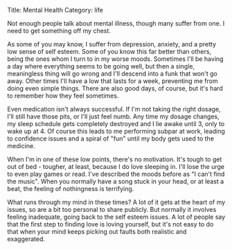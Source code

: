 Title: Mental Health
Category: life

Not enough people talk about mental illness, though many suffer from one. I need to get something off my chest.

As some of you may know, I suffer from depression, anxiety, and a pretty low sense of self esteem. Some of you know this far better than others, being the ones whom I turn to in my worse moods. Sometimes I'll be having a day where everything seems to be going well, but then a single, meaningless thing will go wrong and I'll descend into a funk that won't go away. Other times I'll have a low that lasts for a week, preventing me from doing even simple things. There are also good days, of course, but it's hard to remember how they feel sometimes.

Even medication isn't always successful. If I'm not taking the right dosage, I'll still have those pits, or I'll just feel numb. Any time my dosage changes, my sleep schedule gets completely destroyed and I lie awake until 3, only to wake up at 4. Of course this leads to me performing subpar at work, leading to confidence issues and a spiral of "fun" until my body gets used to the medicine.

When I'm in one of these low points, there's no motivation. It's tough to get out of bed - tougher, at least, because I do love sleeping in. I'll lose the urge to even play games or read. I've described the moods before as "I can't find the music". When you normally have a song stuck in your head, or at least a beat, the feeling of nothingness is terrifying.

What runs through my mind in these times? A lot of it gets at the heart of my issues, so are a bit too personal to share publicly. But normally it involves feeling inadequate, going back to the self esteem issues. A lot of people say that the first step to finding love is loving yourself, but it's not easy to do that when your mind keeps picking out faults both realistic and exaggerated.
